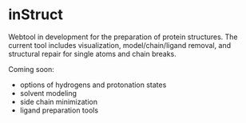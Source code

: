# inStruct
Webtool in development for the preparation of protein structures. 
The current tool includes visualization, model/chain/ligand removal, and structural repair for single atoms and chain breaks. 

Coming soon:
- options of hydrogens and protonation states
- solvent modeling
- side chain minimization
- ligand preparation tools
